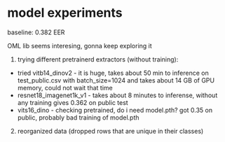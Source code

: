 # model experiments
baseline: 0.382 EER

OML lib seems interesing, gonna keep exploring it


1. trying different pretrainerd extractors (without training):
* tried vitb14_dinov2 - it is huge, takes about 50 min to inference on test_public.csv with batch_size=1024 and takes about 14 GB of GPU memory, could not wait that time
* resnet18_imagenet1k_v1 - takes about 8 minutes to inferense, without any training gives 0.362 on public test
* vits16_dino - checking pretrained, do i need model.pth? got 0.35 on public, probably bad training of model.pth


2. reorganized data (dropped rows that are unique in their classes)